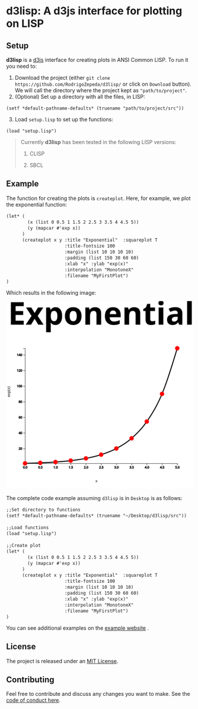 d3lisp: A d3js interface for plotting on LISP
================

## Setup

**d3lisp** is a [d3js](https://d3js.org/) interface for creating plots
in ANSI Common LISP. To run it you need to:

1.  Download the project (either `git clone
    https://github.com/RodrigoZepeda/d3lisp/` or click on `Download`
    button). We will call the directory where the project kept as
    `"path/to/project"`.
2.  (Optional) Set up a directory with all the files, in LISP:

<!-- end list -->

    (setf *default-pathname-defaults* (truename "path/to/project/src"))

3.  Load `setup.lisp` to set up the functions:

<!-- end list -->

    (load "setup.lisp")

> Currently **d3lisp** has been tested in the following LISP versions:
> 1. CLISP
> 
> 2.  SBCL

## Example

The function for creating the plots is `createplot`. Here, for example,
we plot the exponential function:

    (let* (
            (x (list 0 0.5 1 1.5 2 2.5 3 3.5 4 4.5 5))
            (y (mapcar #'exp x))
          )
          (createplot x y :title "Exponential"  :squareplot T  
                          :title-fontsize 100 
                          :margin (list 10 10 10 10)
                          :padding (list 150 30 60 60) 
                          :xlab "x" :ylab "exp(x)" 
                          :interpolation "MonotoneX"
                          :filename "MyFirstPlot")
    )

Which results in the following image:

<center>

<img src="./examples/exponential.svg">

</center>

The complete code example assuming `d3lisp` is in `Desktop` is as
follows:

    ;;Set directory to functions
    (setf *default-pathname-defaults* (truename "~/Desktop/d3lisp/src"))
    
    ;;Load functions
    (load "setup.lisp")
    
    ;;Create plot
    (let* (
            (x (list 0 0.5 1 1.5 2 2.5 3 3.5 4 4.5 5))
            (y (mapcar #'exp x))
          )
          (createplot x y :title "Exponential"  :squareplot T  
                          :title-fontsize 100 
                          :margin (list 10 10 10 10)
                          :padding (list 150 30 60 60) 
                          :xlab "x" :ylab "exp(x)" 
                          :interpolation "MonotoneX"
                          :filename "MyFirstPlot")
    )

You can see additional examples on the [example
website](https://rodrigozepeda.github.io/d3lisp/index.html) .

## License

The project is released under an [MIT
License](https://github.com/RodrigoZepeda/d3lisp/blob/master/LICENSE).

## Contributing

Feel free to contribute and discuss any changes you want to make. See
the [code of conduct
here](https://github.com/RodrigoZepeda/d3lisp/blob/master/CONTRIBUTE.md).
